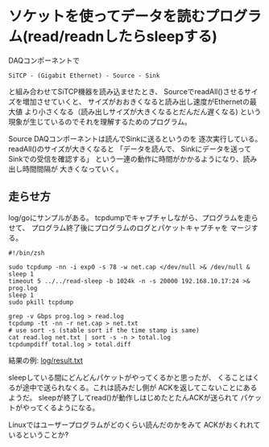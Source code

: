 # ソケットを使ってデータを読むプログラム(read/readnしたらsleepする)

DAQコンポーネントで
```
SiTCP - (Gigabit Ethernet) - Source - Sink
```
と組み合わせてSiTCP機器を読み込ませたとき、
SourceでreadAll()させるサイズを増加させていくと、
サイズがおおきくなると読み出し速度がEthernetの最大値
より小さくなる（読み出しサイズが大きくなるとだんだん遅くなる)
という現象が生じているのでそれを理解するためのプログラム。

Source DAQコンポーネントは読んでSinkに送るというのを
逐次実行している。readAll()のサイズが大きくなると
「データを読んで、 Sinkにデータを送ってSinkでの受信を確認する」
という一連の動作に時間がかかるようになり、読み出し時間間隔が
大きくなっていく。

## 走らせ方

log/goにサンプルがある。
tcpdumpでキャプチャしながら、プログラムを走らせて、
プログラム終了後にプログラムのログとパケットキャプチャを
マージする。

```
#!/bin/zsh

sudo tcpdump -nn -i exp0 -s 78 -w net.cap </dev/null >& /dev/null &
sleep 1
timeout 5 ../../read-sleep -b 1024k -n -s 20000 192.168.10.17:24 >& prog.log
sleep 1
sudo pkill tcpdump

grep -v Gbps prog.log > read.log
tcpdump -tt -nn -r net.cap > net.txt
# use sort -s (stable sort if the time stamp is same)
cat read.log net.txt | sort -s -n > total.log
tcpdumpdiff total.log > total.diff
```

結果の例: [log/result.txt](log/result.txt)

sleepしている間にどんどんパケットがやってくるかと思ったが、
くることはくるが途中で送られなくる。これは読みだし側が
ACKを返してこないことにあるようだ。
sleepが終了してread()が動作しはじめたとたんACKが送られて
パケットがやってくるようになる。

Linuxではユーザープログラムがどのくらい読んだのかをみて
ACKがおくれれているということか?




